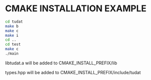 # CMAKE INSTALLATION EXAMPLE

```bash
cd tudat
make b
make c
make i
cd ..
cd test
make c
./main
```
libtudat.a will be added to CMAKE\_INSTALL\_PREFIX/lib

types.hpp will be added to CMAKE\_INSTALL\_PREFIX/include/tudat
